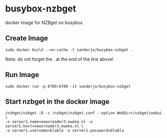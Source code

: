 busybox-nzbget
==============

docker image for NZBget on busybox

Create Image
------------
```
sudo docker build --no-cache -t sanderjo/busybox-nzbget .
```
Note: do not forget the . at the end of the line above!

Run Image
---------
```
sudo docker run -p 6789:6789 -it sanderjo/busybox-nzbget
```

Start nzbget in the docker image
--------------------------------
```
/nzbget/nzbget -D -c /nzbget/nzbget.conf --option WebDir=/nzbget/webui \
-o server1.name=newsreader3.eweka.nl -o server1.host=newsreader3.eweka.nl \
-o server1.username=blabla -o server1.password=blabla
```
